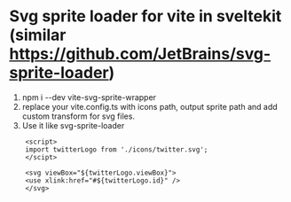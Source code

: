 
# Svg sprite loader for vite in sveltekit (similar https://github.com/JetBrains/svg-sprite-loader)


1) npm i --dev vite-svg-sprite-wrapper
2) replace your vite.config.ts with icons path, output sprite path and add custom transform for svg files.
3) Use it like svg-sprite-loader

```
    <script>
    import twitterLogo from './icons/twitter.svg';
    </scipt>
    
    <svg viewBox="${twitterLogo.viewBox}">
    <use xlink:href="#${twitterLogo.id}" />
    </svg>

```
